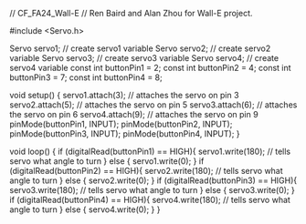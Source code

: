 // CF_FA24_Wall-E
// Ren Baird and Alan Zhou for Wall-E project.

#include <Servo.h>

Servo servo1;  // create servo1 variable
Servo servo2;  // create servo2 variable
Servo servo3;  // create servo3 variable
Servo servo4;  // create servo4 variable
const int buttonPin1 = 2;
const int buttonPin2 = 4;
const int buttonPin3 = 7;
const int buttonPin4 = 8;

void setup() {
  servo1.attach(3);  // attaches the servo on pin 3 
  servo2.attach(5);  // attaches the servo on pin 5
  servo3.attach(6);  // attaches the servo on pin 6
  servo4.attach(9);  // attaches the servo on pin 9
  pinMode(buttonPin1, INPUT);
  pinMode(buttonPin2, INPUT);
  pinMode(buttonPin3, INPUT);
  pinMode(buttonPin4, INPUT);
}

void loop() {
  if (digitalRead(buttonPin1) == HIGH){
    servo1.write(180); // tells servo what angle to turn 
  } else {
    servo1.write(0);
  }
  if (digitalRead(buttonPin2) == HIGH){
    servo2.write(180); // tells servo what angle to turn 
  } else {
    servo2.write(0);
  }
  if (digitalRead(buttonPin3) == HIGH){
    servo3.write(180); // tells servo what angle to turn 
  } else {
    servo3.write(0);
  }
  if (digitalRead(buttonPin4) == HIGH){
    servo4.write(180); // tells servo what angle to turn 
  } else {
    servo4.write(0);
  }
}
